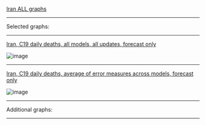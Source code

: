 [Iran ALL graphs](https://github.com/pourmalek/CovidLongitudinalResults/blob/main/results/countries/Iran/graph%2000%20Iran%20ALL%20graphs.pdf)

***

Selected graphs:

***

[Iran, C19 daily deaths, all models, all updates, forecast only](https://github.com/pourmalek/CovidLongitudinalResults/blob/main/results/countries/Iran/graph%2002%20Iran%20ALL%20MODELS%20C19%20daily%20deaths%20all%20updates.pdf)

![image](https://github.com/pourmalek/CovidLongitudinalResults/assets/30849720/75d0490a-6529-4d90-91e0-51ed82ead3b9)

***

[Iran, C19 daily deaths, average of error measures across models, forecast only](https://github.com/pourmalek/CovidLongitudinalResults/blob/main/results/countries/Iran/graph%2013b%20Iran%20ALL%20MODELS%20C19%20daily%20deaths%2C%20error%20measures%20across%20models.pdf)

![image](https://github.com/pourmalek/CovidLongitudinalResults/assets/30849720/0e26fd27-67c2-404e-a003-bb049f9a1817)

***

Additional graphs:

***
